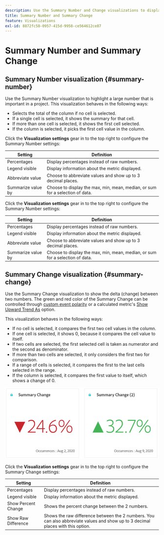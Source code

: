 ```yaml
---
description: Use the Summary Number and Change visualizations to display important data points in a project.
title: Summary Number and Summary Change
feature: Visualizations
exl-id: 8872fc58-0957-415d-9958-ce564612ce87
---
```

# Summary Number and Summary Change

## Summary Number visualization {#summary-number}

Use the Summary Number visualization to highlight a large number that is important in a project. This visualization behaves in the following ways:

* Selects the total of the column if no cell is selected.
* If a single cell is selected, it shows the summary for that cell.
* If more than one cell is selected, it shows the first cell selected.
* If the column is selected, it picks the first cell value in the column.

Click the **Visualization settings** gear in to the top right to configure the Summary Number settings: 

| Setting | Definition |
|--- |--- |
| Percentages | Display percentages instead of raw numbers.|
| Legend visible | Display information about the metric displayed.|
| Abbreviate value | Choose to abbreviate values and show up to 3 decimal places.|
| Summarize value by | Choose to display the max, min, mean, median, or sum for a selection of data.|


Click the **Visualization settings** gear in to the top right to configure the Summary Number settings: 

| Setting | Definition |
|--- |--- |
| Percentages | Display percentages instead of raw numbers.|
| Legend visible | Display information about the metric displayed.|
| Abbreviate value | Choose to abbreviate values and show up to 3 decimal places.|
| Summarize value by | Choose to display the max, min, mean, median, or sum for a selection of data.|


## Summary Change visualization {#summary-change}

Use the Summary Change visualization to show the delta (change) between two numbers. The green and red color of the Summary Change can be controlled through [custom event polarity](https://experienceleague.adobe.com/docs/analytics/admin/admin-tools/success-events/success-event.html) or a calculated metric's [Show Upward Trend As](https://experienceleague.adobe.com/docs/analytics/components/calculated-metrics/calcmetric-workflow/cm-build-metrics.html) option.

This visualization behaves in the following ways:

* If no cell is selected, it compares the first two cell values in the column.
* If one cell is selected, it shows 0, because it compares the cell value to itself.
* If two cells are selected, the first selected cell is taken as numerator and the second as denominator.
* If more than two cells are selected, it only considers the first two for comparison.
* If a range of cells is selected, it compares the first to the last cells selected in the range.
* If the column is selected, it compares the first value to itself, which shows a change of 0.


![](assets/summary-change.png)


Click the **Visualization settings** gear in to the top right to configure the Summary Change settings: 

| Setting | Definition |
|--- |--- |
| Percentages | Display percentages instead of raw numbers.|
| Legend visible | Display information about the metric displayed.|
| Show Percent Change| Shows the percent change between the 2 numbers.|
| Show Raw Difference| Shows the raw difference between the 2 numbers. You can also abbreviate values and show up to 3 decimal places with this option.|
